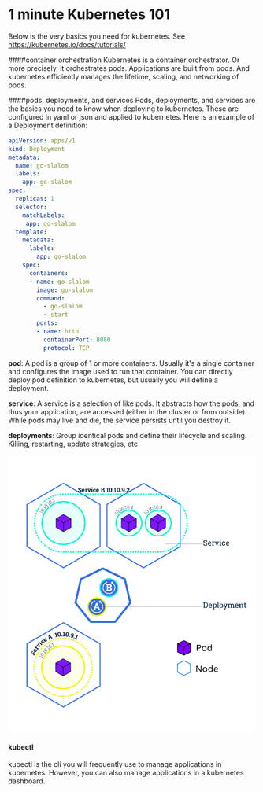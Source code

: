 # 1 minute Kubernetes 101

Below is the very basics you need for kubernetes. See https://kubernetes.io/docs/tutorials/

####container orchestration
Kubernetes is a container orchestrator. Or more precisely, it orchestrates pods. Applications are built from pods. And kubernetes efficiently manages
the lifetime, scaling, and networking of pods. 

####pods, deployments, and services
Pods, deployments, and services are the basics you need to know when deploying to kubernetes. These are configured in 
yaml or json and applied to kubernetes. Here is an example of a Deployment definition:

```yaml
apiVersion: apps/v1
kind: Deployment
metadata:
  name: go-slalom
  labels:
    app: go-slalom
spec:
  replicas: 1
  selector:
    matchLabels:
     app: go-slalom
  template:
    metadata:
      labels:
        app: go-slalom
    spec:
      containers:
      - name: go-slalom
        image: go-slalom
        command:
          - go-slalom
          - start
        ports:
        - name: http
          containerPort: 8080
          protocol: TCP

```

**pod**: A pod is a group of 1 or more containers. Usually it's a single container and configures the image used to run 
that container. You can directly deploy pod definition to kubernetes, but usually you will define a deployment.

**service**: A service is a selection of like pods. It abstracts how the pods, and thus your application, are 
accessed (either in the cluster or from outside). While pods may live and die, the service persists until you destroy it. 

**deployments**: Group identical pods and define their lifecycle and scaling. Killing, restarting, update strategies, etc

 
![deployment](images/k8s-service.svg)

#### kubectl

kubectl is the cli you will frequently use to manage applications in kubernetes. However, you can also manage applications
 in a kubernetes dashboard.